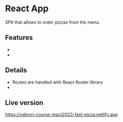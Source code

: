 # React App

SPA that allows to order pizzas from the menu.

## Features

-
-

## Details

- Routes are handled with React Router library
-

## Live version

https://vsbron-course-react2023-fast-pizza.netlify.app
